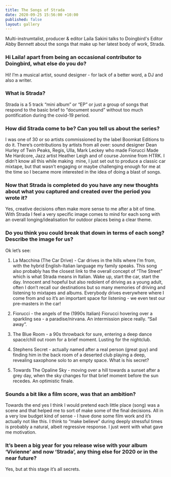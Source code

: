 ```yaml
---
title: The Songs of Strada
date: 2020-09-25 15:56:00 +10:00
published: false
layout: gallery
---
```


Multi-instrumtalist, producer & editor Laila Sakini talks to Doingbird's Editor Abby Bennett about the songs that make up her latest body of work, Strada.

### Hi Laila! apart from being an occasional contributor to Doingbird, what else do you do?

Hi! I’m a musical artist, sound designer - for lack of a better word, a DJ and also a writer. 

### What is Strada? 

Strada is a 5 track “mini album” or “EP” or just a group of songs that respond to the basic brief to “document sound” without too much pontification during the covid-19 period. 

### How did Strada come to be? Can you tell us about the series? 

I was one of 30 or so artists commissioned by the label Boomkat Editions to do it. There’s contributions by artists from all over: sound designer Dean Hurley of Twin Peaks, Regis, Ulla, Mark Leckey who made Fiorucci Made Me Hardcore, Jazz artist Heather Leigh and of course Jonnine from HTRK. I didn’t know all this while making  mine, I just set out to produce a classic car mixtape, but that wasn’t engaging or maybe challenging enough for me at the time so I became more interested in the idea of doing a blast of songs. 


### Now that Strada is completed do you have any new thoughts about what you captured and created over the period you wrote it?

Yes, creative decisions often make more sense to me after a bit of time. With Strada I feel a very specific image comes to mind for each song with an overall longing/idealisation for outdoor places being a clear theme.

### Do you think you could break that down in terms of each song? Describe the image for us?

Ok let’s see: 

1. La Macchina (The Car Drive) - Car drives in the hills where I’m from, with the hybrid English-Italian language my family speaks. This song also probably has the closest link to the overall concept of “The Street” which is what Strada means in Italian. Wake up, start the car, start the day. Innocent and hopeful but also redolent of driving as a young adult, often I don’t recall our destinations but so many memories of driving and listening to mixtapes and albums. Everybody drives everywhere where I come from and so it’s an important space for listening - we even test our pre-masters in the car!


2. Fiorucci - the angels of the (1990s Italian) Fiorucci hovering over a sparkling sea - a paradise/nirvana. An intermission piece really. “Sail away”. 

3.  The Blue Room - a 90s throwback for sure, entering a deep dance space/chill out room for a brief moment. Lusting for the nightclub. 

4. Stephens Secret - actually named after a real person (great guy) and finding him in the back room of a deserted club playing a deep, revealing saxophone solo to an empty space. What is his secret?

5. Towards The Opaline Sky - moving over a hill towards a sunset after a grey day, when the sky changes for that brief moment before the sun recedes. An optimistic finale.

### Sounds a bit like a film score, was that an ambition?

Towards the end yes I think I would pretend each little place (song) was a scene and that helped me to sort of make some of the final decisions. All in a very low budget kind of sense - I have done some film work and it’s actually not like this. I think to “make believe” during deeply stressful times is probably a natural, albeit regressive response. I just went with what gave me motivation. 


### It’s been a big year for you release wise with your album ‘Vivienne’ and now ‘Strada’, any thing else for 2020 or in the near future?

Yes, but at this stage it’s all secrets.
